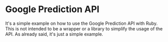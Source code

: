 Google Prediction API
======================

It's a simple example on how to use the Google Prediction API with Ruby. This is not intended to be a wrapper or a library to simplify the usage of the API. As already said, it's just a simple example.
